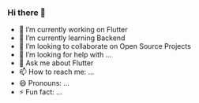 ### Hi there 👋

- 🔭 I’m currently working on Flutter
- 🌱 I’m currently learning Backend
- 👯 I’m looking to collaborate on Open Source Projects
- 🤔 I’m looking for help with ...
- 💬 Ask me about Flutter
- 📫 How to reach me: ...
- 😄 Pronouns: ...
- ⚡ Fun fact: ...

